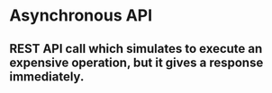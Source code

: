 # Asynchronous API

## REST API call which simulates to execute an expensive operation, but it gives a response immediately.

